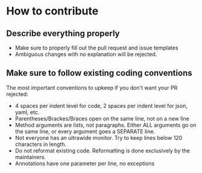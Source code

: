 # How to contribute

## Describe everything properly
* Make sure to properly fill out the pull request and issue templates
* Ambiguous changes with no explanation will be rejected.

## Make sure to follow existing coding conventions

The most important conventions to upkeep if you don't want your PR rejected:
* 4 spaces per indent level for code, 2 spaces per indent level for json, yaml, etc.
* Parentheses/Brackes/Braces open on the same line, not on a new line
* Method arguments are lists, not paragraphs. Either ALL arguments go on the same line, or every argument goes a SEPARATE line.
* Not everyone has an ultrawide monitor. Try to keep lines below 120 characters in length.
* Do not reformat existing code. Reformatting is done exclusively by the maintainers.
* Annotations have one parameter per line, no exceptions